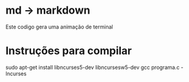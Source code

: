# md -> markdown

Este codigo gera uma animação de terminal

# Instruções para compilar
sudo apt-get install libncurses5-dev libncursesw5-dev
gcc programa.c -lncurses